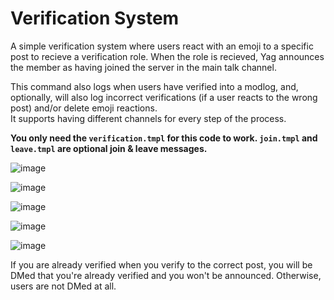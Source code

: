 # Verification System

A simple verification system where users react with an emoji to a specific post to recieve a verification role. When the role is recieved, Yag announces the member as having joined the server in the main talk channel.

This command also logs when users have verified into a modlog, and, optionally, will also log incorrect verifications (if a user reacts to the wrong post) and/or delete emoji reactions.    
It supports having different channels for every step of the process.

**You only need the `verification.tmpl` for this code to work. `join.tmpl` and `leave.tmpl` are optional join & leave messages.**

![image](https://user-images.githubusercontent.com/20410737/177289398-53993d2f-db65-4e07-8929-7f4485879573.png)

![image](https://user-images.githubusercontent.com/20410737/177290969-8f0cf277-b792-45b5-b89b-4e7d16035ead.png)

![image](https://user-images.githubusercontent.com/20410737/177293094-a892a982-dbe9-4bae-8632-6c6a7aa1c7b9.png)

![image](https://user-images.githubusercontent.com/20410737/177290088-41a74e34-083e-44ff-9b8c-249c238eba81.png)

![image](https://user-images.githubusercontent.com/20410737/177291136-9e6c0cec-ac34-4d80-8a87-442e04d54e2c.png)

If you are already verified when you verify to the correct post, you will be DMed that you're already verified and you won't be announced. Otherwise, users are not DMed at all.

